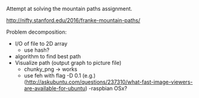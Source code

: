 Attempt at solving the mountain paths assignment.

http://nifty.stanford.edu/2016/franke-mountain-paths/

Problem decomposition:
- I/O of file to 2D array
	- use hash? 
- algorithm to find best path
- Visualize path (output graph to picture file)
	- chunky_png -> works
	- use feh with flag -D 0.1 (e.g.) (http://askubuntu.com/questions/237310/what-fast-image-viewers-are-available-for-ubuntu)
	-raspbian OSx?